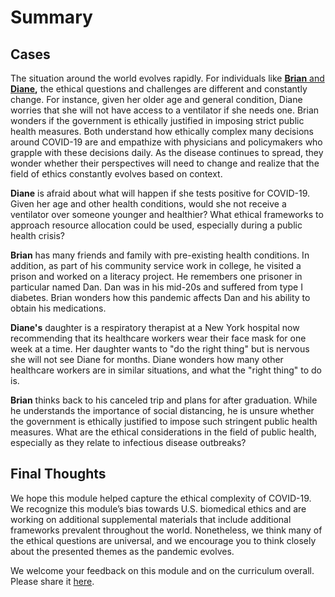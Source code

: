 # Summary

## Cases

The situation around the world evolves rapidly. For individuals like [**Brian** and **Diane**](https://curriculum.covidstudentresponse.org/curriculum-overview/cases#case-1-brian)**,** the ethical questions and challenges are different and constantly change. For instance, given her older age and general condition, Diane worries that she will not have access to a ventilator if she needs one. Brian wonders if the government is ethically justified in imposing strict public health measures. Both understand how ethically complex many decisions around COVID-19 are and empathize with physicians and policymakers who grapple with these decisions daily. As the disease continues to spread, they wonder whether their perspectives will need to change and realize that the field of ethics constantly evolves based on context.

**Diane** is afraid about what will happen if she tests positive for COVID-19. Given her age and other health conditions, would she not receive a ventilator over someone younger and healthier? What ethical frameworks to approach resource allocation could be used, especially during a public health crisis?

**Brian** has many friends and family with pre-existing health conditions. In addition, as part of his community service work in college, he visited a prison and worked on a literacy project. He remembers one prisoner in particular named Dan. Dan was in his mid-20s and suffered from type I diabetes. Brian wonders how this pandemic affects Dan and his ability to obtain his medications.

**Diane's** daughter is a respiratory therapist at a New York hospital now recommending that its healthcare workers wear their face mask for one week at a time. Her daughter wants to "do the right thing" but is nervous she will not see Diane for months. Diane wonders how many other healthcare workers are in similar situations, and what the "right thing" to do is.

**Brian** thinks back to his canceled trip and plans for after graduation. While he understands the importance of social distancing, he is unsure whether the government is ethically justified to impose such stringent public health measures. What are the ethical considerations in the field of public health, especially as they relate to infectious disease outbreaks?

## Final Thoughts

We hope this module helped capture the ethical complexity of COVID-19. We recognize this module’s bias towards U.S. biomedical ethics and are working on additional supplemental materials that include additional frameworks prevalent throughout the world. Nonetheless, we think many of the ethical questions are universal, and we encourage you to think closely about the presented themes as the pandemic evolves.

We welcome your feedback on this module and on the curriculum overall. Please share it [here](https://docs.google.com/forms/d/e/1FAIpQLSc011UD-NF1WCvFHb7qWfluu4G9nxb6P4c9l3c8S3ZqxXxNOg/viewform).  


